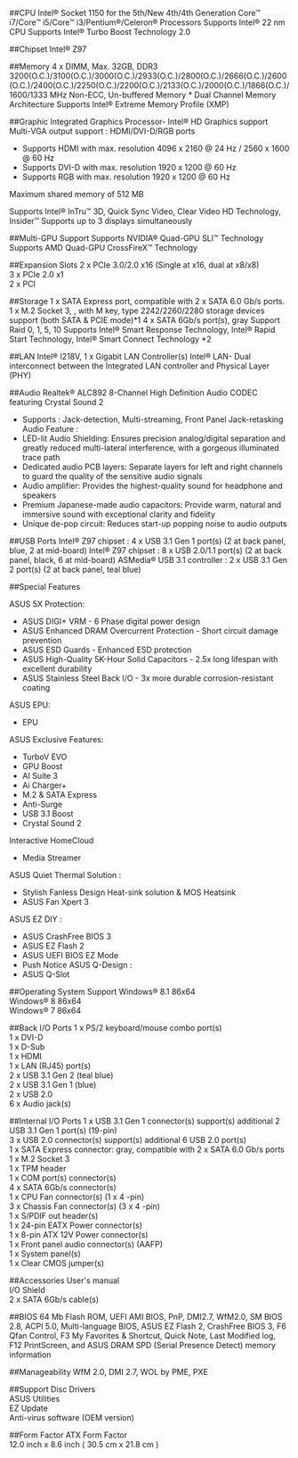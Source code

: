 ##CPU
Intel® Socket 1150 for the 5th/New 4th/4th Generation Core™ i7/Core™ i5/Core™ i3/Pentium®/Celeron® Processors
Supports Intel® 22 nm CPU
Supports Intel® Turbo Boost Technology 2.0



##Chipset
Intel® Z97

##Memory
4 x DIMM, Max. 32GB, DDR3 3200(O.C.)/3100(O.C.)/3000(O.C.)/2933(O.C.)/2800(O.C.)/2666(O.C.)/2600(O.C.)/2400(O.C.)/2250(O.C.)/2200(O.C.)/2133(O.C.)/2000(O.C.)/1866(O.C.)/1600/1333 MHz Non-ECC, Un-buffered Memory *
Dual Channel Memory Architecture
Supports Intel® Extreme Memory Profile (XMP)


##Graphic
Integrated Graphics Processor- Intel® HD Graphics support
Multi-VGA output support : HDMI/DVI-D/RGB ports

* Supports HDMI with max. resolution 4096 x 2160 @ 24 Hz / 2560 x 1600 @ 60 Hz
* Supports DVI-D with max. resolution 1920 x 1200 @ 60 Hz
* Supports RGB with max. resolution 1920 x 1200 @ 60 Hz

Maximum shared memory of 512 MB

Supports Intel® InTru™ 3D, Quick Sync Video, Clear Video HD Technology, Insider™
Supports up to 3 displays simultaneously

##Multi-GPU Support
Supports NVIDIA® Quad-GPU SLI™ Technology  
Supports AMD Quad-GPU CrossFireX™ Technology

##Expansion Slots
2 x PCIe 3.0/2.0 x16 (Single at x16, dual at x8/x8)  
3 x PCIe 2.0 x1  
2 x PCI  

##Storage
1 x SATA Express port, compatible with 2 x SATA 6.0 Gb/s ports.
1 x M.2 Socket 3, , with M key, type 2242/2260/2280 storage 
devices support (both SATA & PCIE mode)*1
4 x SATA 6Gb/s port(s), gray
Support Raid 0, 1, 5, 10
Supports Intel® Smart Response Technology, Intel® Rapid Start Technology, Intel® Smart Connect Technology *2

##LAN
Intel® I218V, 1 x Gigabit LAN Controller(s)
Intel® LAN- Dual interconnect between the Integrated LAN controller and Physical Layer (PHY)

##Audio
Realtek® ALC892 8-Channel High Definition Audio CODEC featuring Crystal Sound 2

* Supports : Jack-detection, Multi-streaming, Front Panel Jack-retasking
Audio Feature :
* LED-lit Audio Shielding: Ensures precision analog/digital separation and greatly reduced multi-lateral interference, with a gorgeous illuminated trace path
* Dedicated audio PCB layers: Separate layers for left and right channels to guard the quality of the sensitive audio signals
* Audio amplifier: Provides the highest-quality sound for headphone and speakers
* Premium Japanese-made audio capacitors: Provide warm, natural and immersive sound with exceptional clarity and fidelity
* Unique de-pop circuit: Reduces start-up popping noise to audio outputs

##USB Ports
Intel® Z97 chipset :
4 x USB 3.1 Gen 1 port(s) (2 at back panel, blue, 2 at mid-board)
Intel® Z97 chipset :
8 x USB 2.0/1.1 port(s) (2 at back panel, black, 6 at mid-board)
ASMedia® USB 3.1 controller :
2 x USB 3.1 Gen 2 port(s) (2 at back panel, teal blue)

##Special Features

ASUS 5X Protection:

* ASUS DIGI+ VRM - 6 Phase digital power design
* ASUS Enhanced DRAM Overcurrent Protection - Short circuit damage prevention
* ASUS ESD Guards - Enhanced ESD protection
* ASUS High-Quality 5K-Hour Solid Capacitors - 2.5x long lifespan with excellent durability
* ASUS Stainless Steel Back I/O - 3x more durable corrosion-resistant coating

ASUS EPU:

* EPU

ASUS Exclusive Features:

* TurboV EVO
* GPU Boost
* AI Suite 3
* Ai Charger+
* M.2 & SATA Express
* Anti-Surge
* USB 3.1 Boost
* Crystal Sound 2

Interactive HomeCloud
* Media Streamer

ASUS Quiet Thermal Solution :
* Stylish Fanless Design Heat-sink solution & MOS Heatsink
* ASUS Fan Xpert 3

ASUS EZ DIY :
* ASUS CrashFree BIOS 3
* ASUS EZ Flash 2
* ASUS UEFI BIOS EZ Mode
* Push Notice
ASUS Q-Design :
* ASUS Q-Slot

##Operating System Support
Windows® 8.1 86x64  
Windows® 8 86x64  
Windows® 7 86x64  

##Back I/O Ports
1 x PS/2 keyboard/mouse combo port(s)  
1 x DVI-D  
1 x D-Sub  
1 x HDMI  
1 x LAN (RJ45) port(s)  
2 x USB 3.1 Gen 2 (teal blue)  
2 x USB 3.1 Gen 1 (blue)  
2 x USB 2.0  
6 x Audio jack(s)  

##Internal I/O Ports
1 x USB 3.1 Gen 1 connector(s) support(s) additional 2 USB 3.1 Gen 1 port(s) (19-pin)  
3 x USB 2.0 connector(s) support(s) additional 6 USB 2.0 port(s)  
1 x SATA Express connector: gray, compatible with 2 x SATA 6.0 Gb/s ports  
1 x M.2 Socket 3  
1 x TPM header  
1 x COM port(s) connector(s)  
4 x SATA 6Gb/s connector(s)  
1 x CPU Fan connector(s) (1 x 4 -pin)  
3 x Chassis Fan connector(s) (3 x 4 -pin)  
1 x S/PDIF out header(s)  
1 x 24-pin EATX Power connector(s)  
1 x 8-pin ATX 12V Power connector(s)  
1 x Front panel audio connector(s) (AAFP)  
1 x System panel(s)  
1 x Clear CMOS jumper(s)  

##Accessories
User's manual  
I/O Shield  
2 x SATA 6Gb/s cable(s)  

##BIOS
64 Mb Flash ROM, UEFI AMI BIOS, PnP, DMI2.7, WfM2.0, SM BIOS 2.8, ACPI 5.0, Multi-language BIOS,
ASUS EZ Flash 2, CrashFree BIOS 3, F6 Qfan Control, F3 My Favorites & Shortcut, Quick Note, Last Modified log,
F12 PrintScreen, and ASUS DRAM SPD (Serial Presence Detect) memory information

##Manageability
WfM 2.0, DMI 2.7, WOL by PME, PXE

##Support Disc
Drivers  
ASUS Utilities  
EZ Update  
Anti-virus software (OEM version) 
 
##Form Factor
ATX Form Factor  
12.0 inch x 8.6 inch ( 30.5 cm x 21.8 cm )
